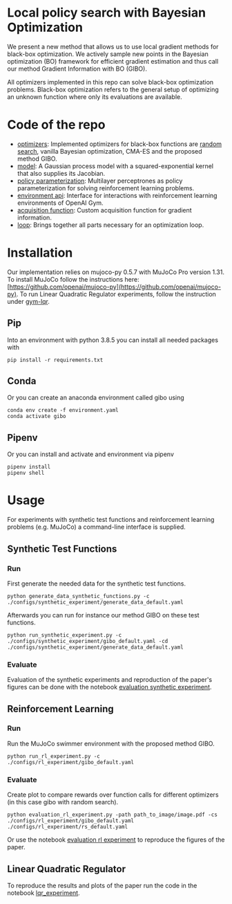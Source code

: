 # Local policy search with Bayesian Optimization
We present a new method that allows us to use local gradient methods for black-box optimization. We actively sample new points in the Bayesian optimization (BO) framework for efficient gradient estimation and thus call our method Gradient Information with BO (GIBO).

All optimizers implemented in this repo can solve black-box optimization problems. 
Black-box optimization refers to the general setup of optimizing an unknown function where only its evaluations are available. 

# Code of the repo
- [optimizers](./src/optimizers.py): Implemented optimizers for black-box functions are [random search](https://arxiv.org/abs/1803.07055), vanilla Bayesian optimization, CMA-ES and the proposed method GIBO.
- [model](./src/model.py): A Gaussian process model with a squared-exponential kernel that also supplies its Jacobian.
- [policy parameterization](./src/policy_parameterizations.py): Multilayer perceptrones as policy parameterization for solving reinforcement learning problems.
- [environment api](./src/environment_api.py): Interface for interactions with reinforcement learning environments of OpenAI Gym.
- [acquisition function](./src/acquisition_function.py): Custom acquisition function for gradient information.
- [loop](./src/loop.py): Brings together all parts necessary for an optimization loop.


# Installation
Our implementation relies on mujoco-py 0.5.7 with MuJoCo Pro version 1.31.
To install MuJoCo follow the instructions here: [https://github.com/openai/mujoco-py](https://github.com/openai/mujoco-py).
To run Linear Quadratic Regulator experiments, follow the instruction under [gym-lqr](./gym-lqr/).

## Pip
Into an environment with python 3.8.5 you can install all needed packages with
```
pip install -r requirements.txt
```

## Conda
Or you can create an anaconda environment called gibo using
```
conda env create -f environment.yaml
conda activate gibo
```

## Pipenv
Or you can install and activate and environment via pipenv
```
pipenv install
pipenv shell
```

# Usage 
For experiments with synthetic test functions and reinforcement learning problems (e.g. MuJoCo) a command-line interface is supplied.

## Synthetic Test Functions
### Run
First generate the needed data for the synthetic test functions.

```
python generate_data_synthetic_functions.py -c ./configs/synthetic_experiment/generate_data_default.yaml
```

Afterwards you can run for instance our method GIBO on these test functions.

```
python run_synthetic_experiment.py -c ./configs/synthetic_experiment/gibo_default.yaml -cd ./configs/synthetic_experiment/generate_data_default.yaml
```

### Evaluate
Evaluation of the synthetic experiments and reproduction of the paper's figures can be done with the notebook [evaluation synthetic experiment](notebooks/evaluation_synthetic_experiment.ipynb).

## Reinforcement Learning
### Run
Run the MuJoCo swimmer environment with the proposed method GIBO.

```
python run_rl_experiment.py -c ./configs/rl_experiment/gibo_default.yaml
```

### Evaluate
Create plot to compare rewards over function calls for different optimizers (in this case gibo with random search).

```
python evaluation_rl_experiment.py -path path_to_image/image.pdf -cs ./configs/rl_experiment/gibo_default.yaml ./configs/rl_experiment/rs_default.yaml 
```
Or use the notebook [evaluation rl experiment](notebooks/evaluation_rl_experiment.ipynb) to reproduce the figures of the paper.

## Linear Quadratic Regulator
To reproduce the results and plots of the paper run the code in the notebook [lqr_experiment](notebooks/lqr_experiment.ipynb).

